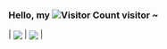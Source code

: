 ### Hello, my ![Visitor Count](https://profile-counter.glitch.me/Christmas/count.svg) visitor ~

| <a><img align="center" src="https://github-readme-stats.vercel.app/api?username=Linyxxxxx&show_icons=true&include_all_commits=true&theme=buefy&hide_border=true"/></a> | <a><img align="center" src="https://github-readme-stats.vercel.app/api/top-langs/?username=Linyxxxxx&layout=compact&theme=buefy&hide_border=true" /></a> |
